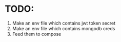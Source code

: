 # TODO: 
1. Make an env file which contains jwt token secret
2. Make an env file which contains mongodb creds 
3. Feed them to compose